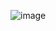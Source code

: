 ![image](https://github.com/DenizNazari/animeapp/assets/74727948/a6258bb3-5d18-4408-bb01-ef43b6988dde)
